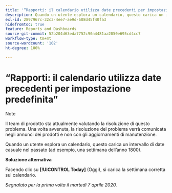 ```yaml
---
title: '“Rapporti: il calendario utilizza date precedenti per impostazione predefinita”'
description: Quando un utente esplora un calendario, questo carica un intervallo di date casuale nel passato (ad esempio, una settimana dell’anno 1800).
exl-id: 2897967c-32c3-4ee7-ae9d-608d45f40fa3
hidefromtoc: true
feature: Reports and Dashboards
source-git-commit: 52b204d63eda7752c90a4481aa2050e695cd4cc7
workflow-type: tm+mt
source-wordcount: '102'
ht-degree: 100%

---
```


# “Rapporti: il calendario utilizza date precedenti per impostazione predefinita”

>[!NOTE]
>
>Il team di prodotto sta attualmente valutando la risoluzione di questo problema. Una volta avvenuta, la risoluzione del problema verrà comunicata negli annunci dei prodotti e non con gli aggiornamenti di manutenzione.

Quando un utente esplora un calendario, questo carica un intervallo di date casuale nel passato (ad esempio, una settimana dell’anno 1800).

**Soluzione alternativa**

Facendo clic su **[!UICONTROL Today]** (Oggi), si carica la settimana corretta sul calendario.


_Segnalato per la prima volta il martedì 7 aprile 2020._

